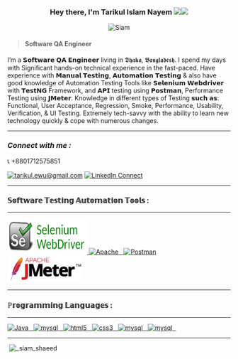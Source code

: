 <h3 align="center">Hey there, I'm Tarikul Islam Nayem <img src="https://media.giphy.com/media/hvRJCLFzcasrR4ia7z/giphy.gif" width="28"><img src="https://emojis.slackmojis.com/emojis/images/1531849430/4246/blob-sunglasses.gif?1531849430" width="28"/></h3>

<p align="center">
<img src="https://komarev.com/ghpvc/?username=tarikulnayem94&label=Profile%20views&color=0e75b6&style=flat" alt="Siam" />
</p>

<blockquote>
<h4>Software QA Engineer</h4>
</blockquote>

<p>
I’m a 𝗦𝗼𝗳𝘁𝘄𝗮𝗿𝗲 𝗤𝗔 𝗘𝗻𝗴𝗶𝗻𝗲𝗲𝗿 living in 𝕯𝖍𝖆𝖐𝖆, 𝕭𝖆𝖓𝖌𝖑𝖆𝖉𝖊𝖘𝖍. I spend my days with Significant hands-on technical experience in the fast-paced. Have experience with 𝗠𝗮𝗻𝘂𝗮𝗹 𝗧𝗲𝘀𝘁𝗶𝗻𝗴, 𝗔𝘂𝘁𝗼𝗺𝗮𝘁𝗶𝗼𝗻 𝗧𝗲𝘀𝘁𝗶𝗻𝗴 & also have good knowledge of Automation Testing Tools like 𝗦𝗲𝗹𝗲𝗻𝗶𝘂𝗺 𝗪𝗲𝗯𝗱𝗿𝗶𝘃𝗲𝗿 with 𝗧𝗲𝘀𝘁𝗡𝗚 Framework, and 𝗔𝗣𝗜  testing using 𝗣𝗼𝘀𝘁𝗺𝗮𝗻, Performance Testing using 𝗝𝗠𝗲𝘁𝗲𝗿. Knowledge in different types of Testing 𝘀𝘂𝗰𝗵 𝗮𝘀: Functional, User Acceptance, Regression, Smoke, Performance, Usability, Verification, & UI Testing. Extremely tech-savvy with the ability to learn new technology quickly & cope with numerous changes. 

</p>
<hr>

<h3 align="left" ><i>Connect with me :</i></h3>

<p style="list-style : none"><g-emoji class="g-emoji" alias="telephone_receiver" fallback-src="https://github.githubassets.com/images/icons/emoji/unicode/1f4de.png"> 📞</g-emoji> +8801712575851
&nbsp  
</p>
<a href="mailto:tarikul.ewu@gmail.com?subject=Github%20Visitor&body=Hi%20Siam,..."><img src="http://img.shields.io/badge/-@gmail.com-_?label=Send%20Mail&style=social&logo=gmail" alt="tarikul.ewu@gmail.com"></a>
<a href="https://www.linkedin.com/in/nayem94" target="_blank" rel="nofollow"><img src="https://camo.githubusercontent.com/a0182f84f3e188a2e03f07520e29be1eccdd96e4182adcb829c8f1633354bba6/68747470733a2f2f696d672e736869656c64732e696f2f62616467652f2532302d436f6e6e6563742d626c61636b3f636f6c6f723d313431373141266c6162656c436f6c6f723d323132313231266c6f676f3d6c696e6b6564696e266c6f676f436f6c6f723d666666666666" alt="LinkedIn Connect" data-canonical-src="https://www.vectorlogo.zone/logos/linkedin/linkedin-ar21.svg" style="max-width:100%;"></a>
<hr>
<h3 align="left"> 𝕊𝕠𝕗𝕥𝕨𝕒𝕣𝕖 𝕋𝕖𝕤𝕥𝕚𝕟𝕘 𝔸𝕦𝕥𝕠𝕞𝕒𝕥𝕚𝕠𝕟 𝕋𝕠𝕠𝕝𝕤 : </h3> 
<p>
<hr>
<a href="https://www.selenium.dev/documentation/webdriver/" target="_blank"> <img src="https://github.com/tarikulnayem94/Diagram.io/blob/main/selenium.png" alt="Postman" width="180" height="80"/>
<a href="https://jmeter.apache.org/" target="_blank"> <img src="https://www.vectorlogo.zone/logos/apache/apache-official.svg" alt="Apache" width="100" height="80"/> &nbsp </a>
<a href="https://www.postman.com/" target="_blank"> <img src="https://www.vectorlogo.zone/logos/getpostman/getpostman-ar21.svg" alt="Postman" width="160" height="80"/></a>
<a href="https://jmeter.apache.org/" target="_blank"> <img src="https://github.com/tarikulnayem94/Diagram.io/blob/main/jmeter%20(2).png" alt="Postman" width="170" height="60"/>
 </a>

</p>
<hr>
  
  
<h3 align="left"> ℙ𝕣𝕠𝕘𝕣𝕒𝕞𝕞𝕚𝕟𝕘 𝕃𝕒𝕟𝕘𝕦𝕒𝕘𝕖𝕤 : </h3> 
<hr>
<p>
<a href="https://www.java.com/en/" target="_blank"> <img src="https://www.vectorlogo.zone/logos/java/java-ar21.svg" alt="Java" width="100" height="70"/> &nbsp </a>
<a href="https://www.mysql.com/" target="_blank"> <img src="https://www.vectorlogo.zone/logos/mysql/mysql-official.svg" alt="mysql" width="100" height="70"/> &nbsp </a>
<a href="https://www.w3.org/html/" target="_blank"> <img src="https://www.vectorlogo.zone/logos/w3_html5/w3_html5-ar21.svg" alt="html5" width="100" height="70"/> &nbsp </a>
<a href="https://www.w3schools.com/css/" target="_blank"> <img src="https://www.vectorlogo.zone/logos/netlifyapp_watercss/netlifyapp_watercss-ar21.svg"  alt="css3" width="100" height="70"/> &nbsp </a>
<a href="https://www.atlassian.com/software/jira" target="_blank"> <img src="https://www.vectorlogo.zone/logos/atlassian_jira/atlassian_jira-ar21.svg" alt="mysql" width="160" height="90"/> &nbsp </a>
<a href="https://www.python.org/" target="_blank"> <img src="https://www.vectorlogo.zone/logos/python/python-official.svg" alt="mysql" width="180" height="70"/> &nbsp </a>
<hr>
</p>
<img align="right" target="_blank" alt="_siam_shaeed" src="https://i.giphy.com/EgjM45jDJPJDPrRcfO.gif" width="500" height="280"/> 
</a>

<!---
tarikulnayem94/tarikulnayem94 is a ✨ special ✨ repository because its `README.md` (this file) appears on your GitHub profile.
You can click the Preview link to take a look at your changes.
--->
